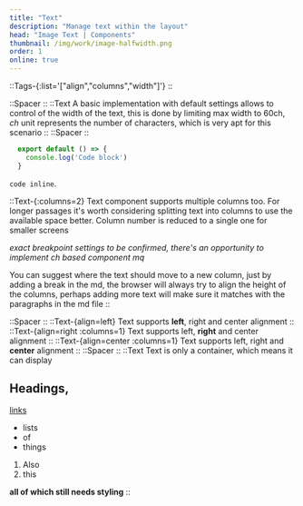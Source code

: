 ```yaml
---
title: "Text"
description: "Manage text within the layout"
head: "Image Text | Components"
thumbnail: /img/work/image-halfwidth.png
order: 1
online: true
---
```

::Tags-{:list='["align","columns","width"]'}
::

::Spacer
::
::Text
A basic implementation with default settings allows to control of the width of the text, this is done by limiting max width to 60ch, *ch* unit represents the number of characters, which is very apt for this scenario
::
::Spacer
::

```js [file.js]{4-6,7} meta-info=val
  export default () => {
    console.log('Code block')
  }
  ```
`code inline`.


::Text-{:columns=2}
Text component supports multiple columns too. For longer passages it's worth considering splitting text into columns to use the available space better. Column number is reduced to a single one for smaller screens 

*exact breakpoint settings to be confirmed, there's an opportunity to implement ch based component mq*

You can suggest where the text should move to a new column, just by adding a break in the md, the browser will always try to align the height of the columns, perhaps adding more text will make sure it matches with the paragraphs in the md file
::

::Spacer
::
::Text-{align=left}
Text supports **left**, right and center alignment
::
::Text-{align=right :columns=1}
Text supports left, **right** and center alignment
::
::Text-{align=center :columns=1}
Text supports left, right and **center** alignment
::
::Spacer
::
::Text
Text is only a container, which means it can display 
## Headings, 
[links](https://google.com) 
- lists
- of
- things

1. Also
2. this

**all of which still needs styling**
::